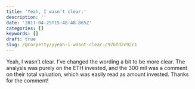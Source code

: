 ```yaml
---
title: 'Yeah, I wasn’t clear.'
description: ''
date: '2017-04-25T15:48:48.865Z'
categories: []
keywords: []
draft: true
slug: /@corpetty/yyeah-i-wasnt-clear-c97bfd2c92c1
---
```


Yeah, I wasn’t clear. I’ve changed the wording a bit to be more clear. The analysis was purely on the ETH invested, and the 300 mil was a comment on their total valuation, which was easily read as amount invested. Thanks for the comment!